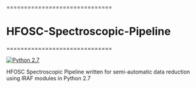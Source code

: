 ==============================
# HFOSC-Spectroscopic-Pipeline
==============================

[![Python 2.7](https://img.shields.io/badge/python-2.7-blue.svg)](https://www.python.org/downloads/release/python-271/)
        
HFOSC Spectroscopic Pipeline written for semi-automatic data reduction using IRAF modules in Python 2.7
